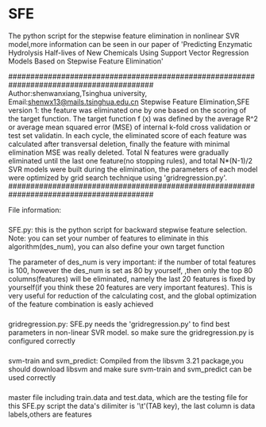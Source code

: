 # SFE
The python script for the stepwise feature elimination in nonlinear SVR model,more information can be seen in our paper of 'Predicting Enzymatic Hydrolysis Half-lives of New Chemicals Using Support Vector Regression Models Based on Stepwise Feature Elimination'

#########################################################################################
Author:shenwanxiang,Tsinghua university, Email:shenwx13@mails.tsinghua.edu.cn
Stepwise Feature Elimination,SFE version 1: the feature was eliminated one by one based on the scoring of the target function.
The target function f (x) was defined by the average R^2 or average mean squared error (MSE) of internal k-fold cross validation or test set validatin. 
In each cycle, the eliminated score of each feature was calculated after transversal deletion, 
finally the feature with minimal elimination MSE was really deleted.
Total N features were gradually eliminated until the last one feature(no stopping rules), 
and total N*(N-1)/2 SVR models were built during the elimination, 
the parameters of each model were optimized by grid search technique using 'gridregression.py'.
#########################################################################################


File information:
###
SFE.py: 
this is the python script for backward stepwise feature selection.
Note: you can set your number of features to eliminate in this algorithm(des_num),
you can also define your own target function

The parameter of des_num is very important:
if the number of total features is 100, however the des_num is set as 80 by yourself,
,then only the top 80 columns(features) will be eliminated, namely the last 20 features is fixed by yourself(if you think these 20 features are very important features). 
This is very useful for reduction of the calculating cost, and the global optimization of the feature combination is easly achieved  


###
gridregression.py: 
SFE.py needs the 'gridregression.py' to find best parameters in non-linear SVR model.
so make sure the gridregression.py is configured correctly


###
svm-train and svm_predict:
Compiled from the libsvm 3.21 package,you should download libsvm and make sure svm-train and svm_predict
can be used correctly


###
master file including train.data and test.data, which are the testing file for this SFE.py script
the data's dilimiter is '\t'(TAB key), the last column is data labels,others are features
